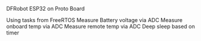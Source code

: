DFRobot ESP32 on Proto Board

Using tasks from FreeRTOS 
Measure Battery voltage via ADC
Measure onboard temp via ADC
Measure remote temp via ADC
Deep sleep based on timer

